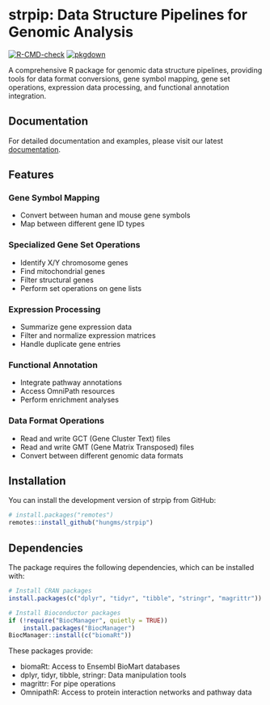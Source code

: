 # strpip: Data Structure Pipelines for Genomic Analysis
[![R-CMD-check](https://github.com/hungms/strpip/workflows/R-CMD-check/badge.svg)](https://github.com/hungms/strpip/actions)
[![pkgdown](https://github.com/hungms/strpip/workflows/pkgdown/badge.svg)](https://github.com/hungms/strpip/actions)

A comprehensive R package for genomic data structure pipelines, providing tools for data format conversions, gene symbol mapping, gene set operations, expression data processing, and functional annotation integration.

## Documentation

For detailed documentation and examples, please visit our latest [documentation](https://hungms.github.io/strpip/).


## Features

### Gene Symbol Mapping
- Convert between human and mouse gene symbols
- Map between different gene ID types

### Specialized Gene Set Operations
- Identify X/Y chromosome genes
- Find mitochondrial genes
- Filter structural genes
- Perform set operations on gene lists

### Expression Processing
- Summarize gene expression data
- Filter and normalize expression matrices
- Handle duplicate gene entries

### Functional Annotation
- Integrate pathway annotations
- Access OmniPath resources
- Perform enrichment analyses

### Data Format Operations
- Read and write GCT (Gene Cluster Text) files
- Read and write GMT (Gene Matrix Transposed) files
- Convert between different genomic data formats

## Installation

You can install the development version of strpip from GitHub:

```r
# install.packages("remotes")
remotes::install_github("hungms/strpip")
```

## Dependencies

The package requires the following dependencies, which can be installed with:

```r
# Install CRAN packages
install.packages(c("dplyr", "tidyr", "tibble", "stringr", "magrittr"))

# Install Bioconductor packages
if (!require("BiocManager", quietly = TRUE))
    install.packages("BiocManager")
BiocManager::install(c("biomaRt"))
```

These packages provide:
- biomaRt: Access to Ensembl BioMart databases
- dplyr, tidyr, tibble, stringr: Data manipulation tools
- magrittr: For pipe operations
- OmnipathR: Access to protein interaction networks and pathway data



